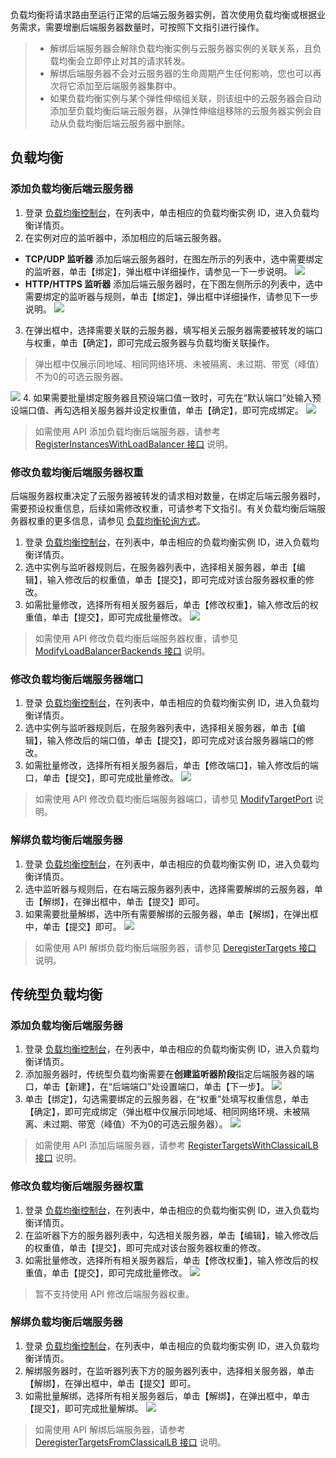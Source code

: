 负载均衡将请求路由至运行正常的后端云服务器实例，首次使用负载均衡或根据业务需求，需要增删后端服务器数量时，可按照下文指引进行操作。

>
>- 解绑后端服务器会解除负载均衡实例与云服务器实例的关联关系，且负载均衡会立即停止对其的请求转发。
>- 解绑后端服务器不会对云服务器的生命周期产生任何影响，您也可以再次将它添加至后端服务器集群中。
>- 如果负载均衡实例与某个弹性伸缩组关联，则该组中的云服务器会自动添加至负载均衡后端云服务器，从弹性伸缩组移除的云服务器实例会自动从负载均衡后端云服务器中删除。

## 负载均衡
### 添加负载均衡后端云服务器
1. 登录 [负载均衡控制台](https://console.cloud.tencent.com/loadbalance)，在列表中，单击相应的负载均衡实例 ID，进入负载均衡详情页。
2. 在实例对应的监听器中，添加相应的后端云服务器。
 - **TCP/UDP 监听器**
 添加后端云服务器时，在图左所示的列表中，选中需要绑定的监听器，单击【绑定】，弹出框中详细操作，请参见一下一步说明。
![](https://main.qcloudimg.com/raw/64a10e9154b135dfd37e74365cbd4442.png)
 - **HTTP/HTTPS 监听器**
 添加后端云服务器时，在下图左侧所示的列表中，选中需要绑定的监听器与规则，单击【绑定】，弹出框中详细操作，请参见下一步说明。
![](https://main.qcloudimg.com/raw/347bc0cbe6afa7314ac7572d8722d145.png)
3. 在弹出框中，选择需要关联的云服务器，填写相关云服务器需要被转发的端口与权重，单击【确定】，即可完成云服务器与负载均衡关联操作。
>弹出框中仅展示同地域、相同网络环境、未被隔离、未过期、带宽（峰值）不为0的可选云服务器。
>
 ![](https://main.qcloudimg.com/raw/99ff99e6001cab18a259f5147df5fcbe.png)
4. 如果需要批量绑定服务器且预设端口值一致时，可先在“默认端口”处输入预设端口值、再勾选相关服务器并设定权重值，单击【确定】，即可完成绑定。
![](https://main.qcloudimg.com/raw/7c2191001d1edb0b66e4251c55179aea.png)
>如需使用 API 添加负载均衡后端服务器，请参考 [RegisterInstancesWithLoadBalancer 接口](https://intl.cloud.tencent.com/document/api/214/1265) 说明。

### 修改负载均衡后端服务器权重
后端服务器权重决定了云服务器被转发的请求相对数量，在绑定后端云服务器时，需要预设权重信息，后续如需修改权重，可请参考下文指引。有关负载均衡后端服务器权重的更多信息，请参见 [负载均衡轮询方式](/doc/product/214/6153)。
1. 登录 [负载均衡控制台](https://console.cloud.tencent.com/loadbalance)，在列表中，单击相应的负载均衡实例 ID，进入负载均衡详情页。
2. 选中实例与监听器规则后，在服务器列表中，选择相关服务器，单击【编辑】，输入修改后的权重值，单击【提交】，即可完成对该台服务器权重的修改。
3. 如需批量修改，选择所有相关服务器后，单击【修改权重】，输入修改后的权重值，单击【提交】，即可完成批量修改。
![](https://main.qcloudimg.com/raw/e08f226ba159369524c098f285768717.png)

>如需使用 API 修改负载均衡后端服务器权重，请参见 [ModifyLoadBalancerBackends 接口](https://intl.cloud.tencent.com/document/api/214/1264) 说明。

### 修改负载均衡后端服务器端口
1. 登录 [负载均衡控制台](https://console.cloud.tencent.com/loadbalance)，在列表中，单击相应的负载均衡实例 ID，进入负载均衡详情页。
2. 选中实例与监听器规则后，在服务器列表中，选择相关服务器，单击【编辑】，输入修改后的端口值，单击【提交】，即可完成对该台服务器端口的修改。
3. 如需批量修改，选择所有相关服务器后，单击【修改端口】，输入修改后的端口，单击【提交】，即可完成批量修改。
![](https://main.qcloudimg.com/raw/c1fe26d1bcd8ecdfa69349c2ed985c6c.png)

>如需使用 API 修改负载均衡后端服务器端口，请参见 [ModifyTargetPort](https://intl.cloud.tencent.com/document/product/214/33812) 说明。

### 解绑负载均衡后端服务器
1. 登录 [负载均衡控制台](https://console.cloud.tencent.com/loadbalance)，在列表中，单击相应的负载均衡实例 ID，进入负载均衡详情页。
2. 选中监听器与规则后，在右端云服务器列表中，选择需要解绑的云服务器，单击【解绑】，在弹出框中，单击【提交】即可。
3. 如果需要批量解绑，选中所有需要解绑的云服务器，单击【解绑】，在弹出框中，单击【提交】即可。
![](https://main.qcloudimg.com/raw/6bf6671605ce6e04387bb54bc573e348.png)

>如需使用 API 解绑负载均衡后端服务器，请参见 [DeregisterTargets 接口](https://intl.cloud.tencent.com/document/product/214/33832) 说明。

## 传统型负载均衡
### 添加负载均衡后端服务器
1. 登录 [负载均衡控制台](https://console.cloud.tencent.com/loadbalance)，在列表中，单击相应的负载均衡实例 ID，进入负载均衡详情页。
2. 添加服务器时，传统型负载均衡需要在**创建监听器阶段**指定后端服务器的端口，单击【新建】，在“后端端口”处设置端口，单击【下一步】。
![](https://main.qcloudimg.com/raw/f8f36253ef0c86108a189180c4a9b5a8.png)
3. 单击【绑定】，勾选需要绑定的云服务器，在“权重”处填写权重信息，单击【确定】，即可完成绑定（弹出框中仅展示同地域、相同网络环境、未被隔离、未过期、带宽（峰值）不为0的可选云服务器）。
![](https://main.qcloudimg.com/raw/a285308e527df5c435fcdc1c949313a3.png)
 
>如需使用 API 添加后端服务器，请参考 [RegisterTargetsWithClassicalLB 接口](https://intl.cloud.tencent.com/document/product/214/33802) 说明。

### 修改负载均衡后端服务器权重
1. 登录 [负载均衡控制台](https://console.cloud.tencent.com/loadbalance)，在列表中，单击相应的负载均衡实例 ID，进入负载均衡详情页。
2. 在监听器下方的服务器列表中，勾选相关服务器，单击【编辑】，输入修改后的权重值，单击【提交】，即可完成对该台服务器权重的修改。
3. 如需批量修改，选择所有相关服务器后，单击【修改权重】，输入修改后的权重值，单击【提交】，即可完成批量修改。
![](https://main.qcloudimg.com/raw/5311658177f3302780f62a50718007cc.png)

>暂不支持使用 API 修改后端服务器权重。

### 解绑负载均衡后端服务器
1. 登录 [负载均衡控制台](https://console.cloud.tencent.com/loadbalance)，在列表中，单击相应的负载均衡实例 ID，进入负载均衡详情页。
2. 解绑服务器时，在监听器列表下方的服务器列表中，选择相关服务器，单击【解绑】，在弹出框中，单击【提交】即可。
3. 如需批量解绑，选择所有相关服务器后，单击【解绑】，在弹出框中，单击【提交】，即可完成批量解绑。
![](https://main.qcloudimg.com/raw/0d84fadaaf9dc0ac4310c0e0ba6a1bac.png)

>如需使用 API 解绑后端服务器，请参考 [DeregisterTargetsFromClassicalLB 接口](https://intl.cloud.tencent.com/document/product/214/33807) 说明。

